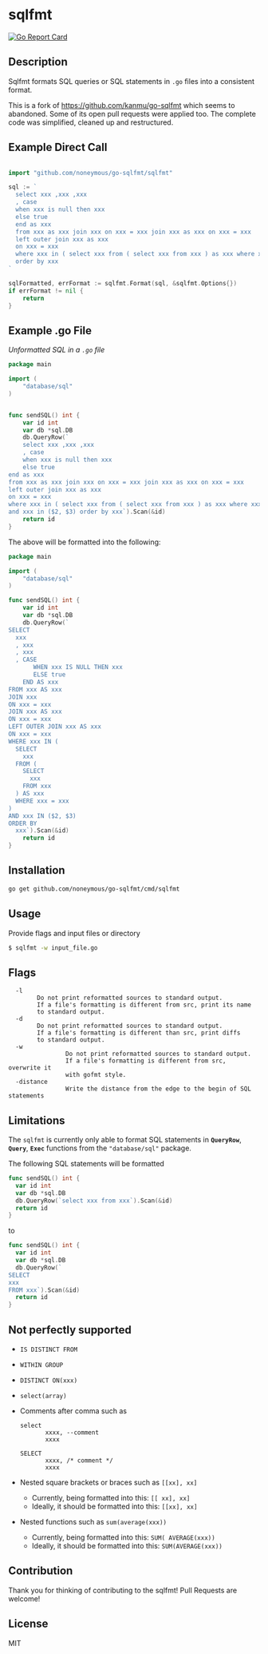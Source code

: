 # sqlfmt

[![Go Report Card](https://goreportcard.com/badge/github.com/noneymous/go-sqlfmt)](https://goreportcard.com/report/github.com/noneymous/go-sqlfmt)

## Description

Sqlfmt formats SQL queries or SQL statements in  `.go` files into a consistent format.

This is a fork of https://github.com/kanmu/go-sqlfmt which seems to abandoned. 
Some of its open pull requests were applied too. 
The complete code was simplified, cleaned up and restructured.

## Example Direct Call

```go

import "github.com/noneymous/go-sqlfmt/sqlfmt"

sql := `
  select xxx ,xxx ,xxx
  , case
  when xxx is null then xxx
  else true
  end as xxx
  from xxx as xxx join xxx on xxx = xxx join xxx as xxx on xxx = xxx
  left outer join xxx as xxx
  on xxx = xxx
  where xxx in ( select xxx from ( select xxx from xxx ) as xxx where xxx = xxx )
  order by xxx
`

sqlFormatted, errFormat := sqlfmt.Format(sql, &sqlfmt.Options{})
if errFormat != nil {
    return
}

```

## Example .go File

_Unformatted SQL in a `.go` file_

```go
package main

import (
	"database/sql"
)


func sendSQL() int {
	var id int
	var db *sql.DB
	db.QueryRow(`
	select xxx ,xxx ,xxx
	, case
	when xxx is null then xxx
	else true
end as xxx
from xxx as xxx join xxx on xxx = xxx join xxx as xxx on xxx = xxx
left outer join xxx as xxx
on xxx = xxx
where xxx in ( select xxx from ( select xxx from xxx ) as xxx where xxx = xxx )
and xxx in ($2, $3) order by xxx`).Scan(&id)
	return id
}
```

The above will be formatted into the following:

```go
package main

import (
	"database/sql"
)

func sendSQL() int {
	var id int
	var db *sql.DB
	db.QueryRow(`
SELECT
  xxx
  , xxx
  , xxx
  , CASE
       WHEN xxx IS NULL THEN xxx
       ELSE true
    END AS xxx
FROM xxx AS xxx
JOIN xxx
ON xxx = xxx
JOIN xxx AS xxx
ON xxx = xxx
LEFT OUTER JOIN xxx AS xxx
ON xxx = xxx
WHERE xxx IN (
  SELECT
    xxx
  FROM (
    SELECT
      xxx
    FROM xxx
  ) AS xxx
  WHERE xxx = xxx
)
AND xxx IN ($2, $3)
ORDER BY
  xxx`).Scan(&id)
	return id
}
```

## Installation

```bash
go get github.com/noneymous/go-sqlfmt/cmd/sqlfmt
```
## Usage

Provide flags and input files or directory  
  ```bash
  $ sqlfmt -w input_file.go 
  ```

## Flags
```
  -l
		Do not print reformatted sources to standard output.
		If a file's formatting is different from src, print its name
		to standard output.
  -d
		Do not print reformatted sources to standard output.
		If a file's formatting is different than src, print diffs
		to standard output.
  -w
                Do not print reformatted sources to standard output.
                If a file's formatting is different from src, overwrite it
                with gofmt style.
  -distance     
                Write the distance from the edge to the begin of SQL statements
```

## Limitations

The `sqlfmt` is currently only able to format SQL statements in **`QueryRow`**, **`Query`**, **`Exec`**  functions from the `"database/sql"` package.


The following SQL statements will be formatted

  ```go
  func sendSQL() int {
  	var id int
  	var db *sql.DB
  	db.QueryRow(`select xxx from xxx`).Scan(&id)
  	return id
  }
  ```
  
  to

  ```go
  func sendSQL() int {
  	var id int
  	var db *sql.DB
  	db.QueryRow(`
SELECT
  xxx
FROM xxx`).Scan(&id)
  	return id
  }
  ```


## Not perfectly supported

- `IS DISTINCT FROM`
- `WITHIN GROUP`
- `DISTINCT ON(xxx)`
- `select(array)`
- Comments after comma such as
  ```
  select 
         xxxx, --comment
         xxxx
  
  SELECT
         xxxx, /* comment */
         xxxx
  ```
- Nested square brackets or braces such as `[[xx], xx]`
  - Currently, being formatted into this: `[[ xx], xx]`
  - Ideally, it should be formatted into this: `[[xx], xx]`

- Nested functions such as `sum(average(xxx))`
  - Currently, being formatted into this: `SUM( AVERAGE(xxx))`
  - Ideally, it should be formatted into this: `SUM(AVERAGE(xxx))`
  
  
## Contribution

Thank you for thinking of contributing to the sqlfmt!
Pull Requests are welcome!

## License

MIT
